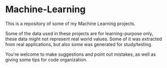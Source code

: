 # Machine-Learning
This is a repository of some of my Machine Learning projects.


Some of the data used in these projects are for learning-purpose only, these data might not represent real world values.
Some of it was extracted from real applications, but also some was generated for study/testing.

You're welcome to make suggestions and point out mistakes, as well as giving some tips for code organization.
